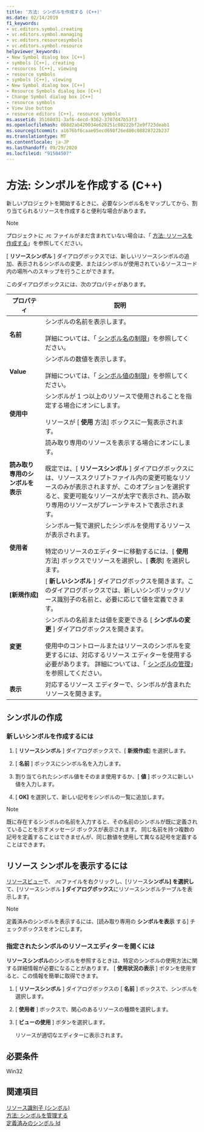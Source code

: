 ```yaml
---
title: '方法: シンボルを作成する (C++)'
ms.date: 02/14/2019
f1_keywords:
- vc.editors.symbol.creating
- vc.editors.symbol.managing
- vc.editors.resourcesymbols
- vc.editors.symbol.resource
helpviewer_keywords:
- New Symbol dialog box [C++]
- symbols [C++], creating
- resources [C++], viewing
- resource symbols
- symbols [C++], viewing
- New Symbol dialog box [C++]
- Resource Symbols dialog box [C++]
- Change Symbol dialog box [C++]
- resource symbols
- View Use button
- resource editors [C++], resource symbols
ms.assetid: 35168d31-3af6-4ecd-9362-3707d47b53f3
ms.openlocfilehash: 008d2ab420034e628251c08222bf2e9f723deab1
ms.sourcegitcommit: a1676bf6caae05ecd698f26ed80c08828722b237
ms.translationtype: MT
ms.contentlocale: ja-JP
ms.lasthandoff: 09/29/2020
ms.locfileid: "91504507"
---
```

# <a name="how-to-create-symbols-c"></a>方法: シンボルを作成する (C++)

新しいプロジェクトを開始するときに、必要なシンボル名をマップしてから、割り当てられるリソースを作成すると便利な場合があります。

> [!NOTE]
> プロジェクトに .rc ファイルがまだ含まれていない場合は、「 [方法: リソースを作成する](../windows/how-to-create-a-resource-script-file.md)」を参照してください。

[ **リソースシンボル** ] ダイアログボックスでは、新しいリソースシンボルの追加、表示されるシンボルの変更、またはシンボルが使用されているソースコード内の場所へのスキップを行うことができます。

このダイアログボックスには、次のプロパティがあります。

|プロパティ|説明|
|--------------------------|------------------------------------------|
|**名前**|シンボルの名前を表示します。<br/><br/>詳細については、「 [シンボル名の制限](./changing-a-symbol-or-symbol-name-id.md)」を参照してください。|
|**Value**|シンボルの数値を表示します。<br/><br/>詳細については、「 [シンボル値の制限](./changing-a-symbol-or-symbol-name-id.md)」を参照してください。|
|**使用中**|シンボルが 1 つ以上のリソースで使用されることを指定する場合にオンにします。<br/><br/>リソースが [ **使用** 方法] ボックスに一覧表示されます。|
|**読み取り専用のシンボルを表示**|読み取り専用のリソースを表示する場合にオンにします。<br/><br/>既定では、[ **リソースシンボル** ] ダイアログボックスには、リソーススクリプトファイル内の変更可能なリソースのみが表示されますが、このオプションを選択すると、変更可能なリソースが太字で表示され、読み取り専用のリソースがプレーンテキストで表示されます。|
|**使用者**|シンボル一覧で選択したシンボルを使用するリソースが表示されます。<br/><br/>特定のリソースのエディターに移動するには、[ **使用** 方法] ボックスでリソースを選択し、[ **表示**] を選択します。|
|**[新規作成]**|[ **新しいシンボル** ] ダイアログボックスを開きます。このダイアログボックスでは、新しいシンボリックリソース識別子の名前と、必要に応じて値を定義できます。|
|**変更**|シンボルの名前または値を変更できる [ **シンボルの変更** ] ダイアログボックスを開きます。<br/><br/>使用中のコントロールまたはリソースのシンボルを変更するには、対応するリソース エディターを使用する必要があります。 詳細については、「 [シンボルの管理](./changing-a-symbol-or-symbol-name-id.md)」を参照してください。|
|**表示**|対応するリソース エディターで、シンボルが含まれたリソースを開きます。|

## <a name="create-symbols"></a>シンボルの作成

### <a name="to-create-a-new-symbol"></a>新しいシンボルを作成するには

1. [ **リソースシンボル** ] ダイアログボックスで、[ **新規作成**] を選択します。

1. [ **名前** ] ボックスにシンボル名を入力します。

1. 割り当てられたシンボル値をそのまま使用するか、[ **値** ] ボックスに新しい値を入力します。

1. [ **OK]** を選択して、新しい記号をシンボルの一覧に追加します。

> [!NOTE]
> 既に存在するシンボルの名前を入力すると、その名前のシンボルが既に定義されていることを示すメッセージ ボックスが表示されます。 同じ名前を持つ複数の記号を定義することはできませんが、同じ数値を使用して異なる記号を定義することはできます。

## <a name="to-view-resource-symbols"></a>リソース シンボルを表示するには

[リソースビュー](how-to-create-a-resource-script-file.md#create-resources)で、 *.rc*ファイルを右クリックし、[リソース**シンボル] を選択し**て、[リソースシンボル **] ダイアログボックス**にリソースシンボルテーブルを表示します。

> [!NOTE]
> 定義済みのシンボルを表示するには、[読み取り専用の **シンボルを表示** する] チェックボックスをオンにします。

### <a name="to-open-the-resource-editor-for-a-given-symbol"></a>指定されたシンボルのリソースエディターを開くには

**リソースシンボル**のシンボルを参照するときは、特定のシンボルの使用方法に関する詳細情報が必要になることがあります。 [ **使用状況の表示** ] ボタンを使用すると、この情報を簡単に取得できます。

1. [ **リソースシンボル** ] ダイアログボックスの [ **名前** ] ボックスで、シンボルを選択します。

1. [ **使用者** ] ボックスで、関心のあるリソースの種類を選択します。

1. [ **ビューの使用** ] ボタンを選択します。

   リソースが適切なエディターに表示されます。

## <a name="requirements"></a>必要条件

Win32

## <a name="see-also"></a>関連項目

[リソース識別子 (シンボル)](../windows/symbols-resource-identifiers.md)<br/>
[方法: シンボルを管理する](../windows/changing-a-symbol-or-symbol-name-id.md)<br/>
[定義済みのシンボル Id](../windows/predefined-symbol-ids.md)<br/>
